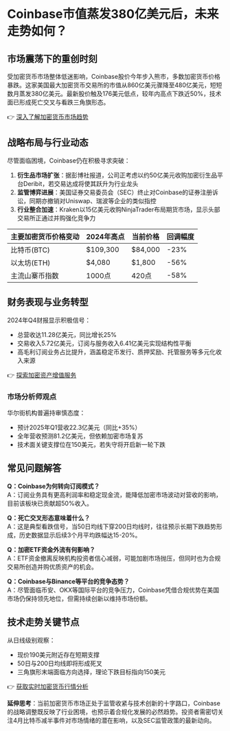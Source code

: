 # Coinbase市值蒸发380亿美元后，未来走势如何？

## 市场震荡下的重创时刻
受加密货币市场整体低迷影响，Coinbase股价今年步入熊市，多数加密货币价格暴跌。这家美国最大加密货币交易所的市值从860亿美元骤降至480亿美元，短短数月蒸发380亿美元。最新股价触及176美元低点，较年内高点下跌近50%，技术面已形成死亡交叉与看跌三角旗形态。

👉 [深入了解加密货币市场趋势](https://bit.ly/okx_welcome)

## 战略布局与行业动态
尽管面临困境，Coinbase仍在积极寻求突破：
1. **衍生品市场扩张**：据彭博社报道，公司正考虑以约50亿美元收购加密衍生品平台Deribit，若交易达成将使其跃升为行业龙头
2. **监管博弈进展**：美国证券交易委员会（SEC）终止对Coinbase的证券注册诉讼，同期亦撤销对Uniswap、瑞波等企业的类似指控
3. **行业整合加速**：Kraken以15亿美元收购NinjaTrader布局期货市场，显示头部交易所正通过并购强化竞争力

| 主要加密货币价格变动 | 2024年高点 | 当前价格 | 回调幅度 |
|----------------------|------------|----------|----------|
| 比特币(BTC)          | $109,300   | $84,000  | -23%     |
| 以太坊(ETH)          | $4,080     | $1,800   | -56%     |
| 主流山寨币指数       | 1000点     | 420点    | -58%     |

## 财务表现与业务转型
2024年Q4财报显示积极信号：
- 总营收达11.28亿美元，同比增长25%
- 交易收入5.72亿美元，订阅与服务收入6.41亿美元实现结构性平衡
- 高毛利订阅业务占比提升，涵盖稳定币发行、质押奖励、托管服务等多元化收入来源

👉 [探索加密资产增值服务](https://bit.ly/okx_welcome)

### 市场分析师观点
华尔街机构普遍持审慎态度：
- 预计2025年Q1营收22.3亿美元（同比+35%）
- 全年营收预测81.2亿美元，但依赖加密市场复苏
- 技术面关键支撑位在150美元，若失守将开启新一轮下跌

## 常见问题解答
**Q：Coinbase为何转向订阅模式？**  
A：订阅业务具有更高利润率和稳定现金流，能降低加密市场波动对营收的影响，目前该板块已贡献超50%收入。

**Q：死亡交叉形态意味着什么？**  
A：这是典型看跌信号，当50日均线下穿200日均线时，往往预示长期下跌趋势形成，历史数据显示后续3个月平均跌幅达15-20%。

**Q：加密ETF资金外流有何影响？**  
A：ETF资金撤离反映机构投资者信心减弱，可能加剧市场抛压，但同时也为合规交易所创造并购优质资产的机会。

**Q：Coinbase与Binance等平台的竞争态势？**  
A：尽管面临币安、OKX等国际平台的竞争压力，Coinbase凭借合规优势在美国市场仍保持领先地位，但需持续创新以维持市场份额。

## 技术走势关键节点
从日线级别观察：
- 现价190美元附近存在短期支撑
- 50日与200日均线即将形成死叉
- 三角旗形末端面临方向选择，理论下跌目标指向150美元

👉 [获取实时加密货币行情分析](https://bit.ly/okx_welcome)

**延伸思考**：当前加密货币市场正处于监管收紧与技术创新的十字路口，Coinbase的战略调整既反映了行业困境，也预示着合规化发展的必然趋势。投资者需密切关注4月比特币减半事件对市场情绪的潜在影响，以及SEC监管政策的最新动向。